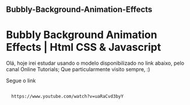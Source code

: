 <h2>Bubbly-Background-Animation-Effects</h2>
<h1>Bubbly Background Animation Effects | Html CSS &amp; Javascript</h1>

<p>Olá, hoje irei estudar usando o modelo disponibilizado no link abaixo, pelo canal Online Tutorials; Que particularmente visito sempre, :)
<p>Segue o link</p>

<code>
  https://www.youtube.com/watch?v=uaRaCvd3byY
</code>

